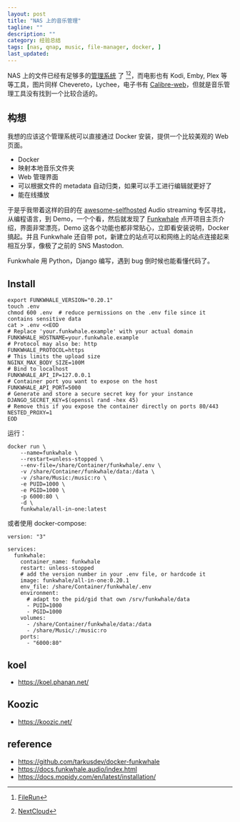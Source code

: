 ```yaml
---
layout: post
title: "NAS 上的音乐管理"
tagline: ""
description: ""
category: 经验总结
tags: [nas, qnap, music, file-manager, docker, ]
last_updated:
---
```


NAS 上的文件已经有足够多的[管理系统](/post/2018/06/qnap-file-sync.html) 了 [^1][^2]，而电影也有 Kodi, Emby, Plex 等等工具，图片同样 Chevereto，Lychee，电子书有 [Calibre-web](/post/2020/02/qnap-calibre-web.html)，但就是音乐管理工具没有找到一个比较合适的。

## 构想
我想的应该这个管理系统可以直接通过 Docker 安装，提供一个比较美观的 Web 页面。

- Docker
- 映射本地音乐文件夹
- Web 管理界面
- 可以根据文件的 metadata 自动归类，如果可以手工进行编辑就更好了
- 能在线播放

于是乎我带着这样的目的在 [awesome-selfhosted](https://github.com/awesome-selfhosted/awesome-selfhosted#audio-streaming) Audio streaming 专区寻找，从编程语言，到 Demo，一个个看，然后就发现了 [Funkwhale](https://funkwhale.audio/) 点开项目主页介绍，界面非常漂亮，Demo 这各个功能也都非常贴心，立即看安装说明，Docker 搞起。并且 Funkwhale 还自带 pot，新建立的站点可以和网络上的站点连接起来相互分享，像极了之前的 SNS Mastodon.

Funkwhale 用 Python，Django 编写，遇到 bug 倒时候也能看懂代码了。

## Install

	export FUNKWHALE_VERSION="0.20.1"
	touch .env
	chmod 600 .env  # reduce permissions on the .env file since it contains sensitive data
	cat > .env <<EOD
	# Replace 'your.funkwhale.example' with your actual domain
	FUNKWHALE_HOSTNAME=your.funkwhale.example
	# Protocol may also be: http
	FUNKWHALE_PROTOCOL=https
	# This limits the upload size
	NGINX_MAX_BODY_SIZE=100M
	# Bind to localhost
	FUNKWHALE_API_IP=127.0.0.1
	# Container port you want to expose on the host
	FUNKWHALE_API_PORT=5000
	# Generate and store a secure secret key for your instance
	DJANGO_SECRET_KEY=$(openssl rand -hex 45)
	# Remove this if you expose the container directly on ports 80/443
	NESTED_PROXY=1
	EOD

运行：

	docker run \
		--name=funkwhale \
		--restart=unless-stopped \
		--env-file=/share/Container/funkwhale/.env \
		-v /share/Container/funkwhale/data:/data \
		-v /share/Music:/music:ro \
		-e PUID=1000 \
		-e PGID=1000 \
		-p 6000:80 \
		-d \
		funkwhale/all-in-one:latest

或者使用 docker-compose:

	version: "3"

	services:
	  funkwhale:
		container_name: funkwhale
		restart: unless-stopped
		# add the version number in your .env file, or hardcode it
		image: funkwhale/all-in-one:0.20.1
		env_file: /share/Container/funkwhale/.env
		environment:
		  # adapt to the pid/gid that own /srv/funkwhale/data
		  - PUID=1000
		  - PGID=1000
		volumes:
		  - /share/Container/funkwhale/data:/data
		  - /share/Music/:/music:ro
		ports:
		  - "6000:80"


## koel

- <https://koel.phanan.net/>


## Koozic

- <https://koozic.net/>

[^1]: [FileRun](/post/2018/06/filerun.html)
[^2]: [NextCloud](/post/2018/04/nextcloud.html)

## reference

- <https://github.com/tarkusdev/docker-funkwhale>
- <https://docs.funkwhale.audio/index.html>
- <https://docs.mopidy.com/en/latest/installation/>
